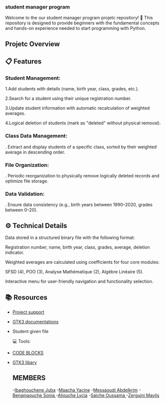 ### student manager program

Welcome to the our student manager program projetc  repository! 🎉
This repository is designed to provide beginners with the fundamental concepts and hands-on experience needed to start programming with Python.

## Projetc Overview

   ## 📋 Features
### Student Management:
1.Add students with details (name, birth year, class, grades, etc.).

2.Search for a student using their unique registration number.

3.Update student information with automatic recalculation of weighted averages.

4.Logical deletion of students (mark as "deleted" without physical removal).

### Class Data Management:

 . Extract and display students of a specific class, sorted by their weighted average in descending order.
  
### File Organization:

 . Periodic reorganization to physically remove logically deleted records and optimize file storage.

### Data Validation:

  . Ensure data consistency (e.g., birth years between 1990–2020, grades between 0–20).

  
  ## ⚙️ Technical Details

Data stored in a structured binary file with the following format:

  Registration number, name, birth year, class, grades, average, deletion indicator.

Weighted averages are calculated using coefficients for four core modules:

SFSD (4), POO (3), Analyse Mathématique (2), Algèbre Linéaire (5).

Interactive menu for user-friendly navigation and functionality selection.



   ## 📚 Resources
 - [Project support](https://drive.google.com/drive/folders/1kRH-65xjDRdSl-Rr6cN5cqEtJ49UBbEj)

 - [GTK3 documentations](https://docs.gtk.org/gtk3/)
 - Student given file 

   💻 Tools:
 - [CODE BLOCKS](https://www.codeblocks.org/downloads/)
 
 - [GTK3 libary](https://www.gtk.org/docs/installations/windows/)



   ## MEMBERS
   
   -[Ibaghouchene Juba]()
   -[Maacha	Yacine]()
   -[Messaoudi Abdelkrim]()
   -[Benamaouche 	Sonia ]()
   -[Aliouche	Lycia]()
   -[Saiche	Oussama ]()
   -[Zerguini	Maylis]()
 

 

